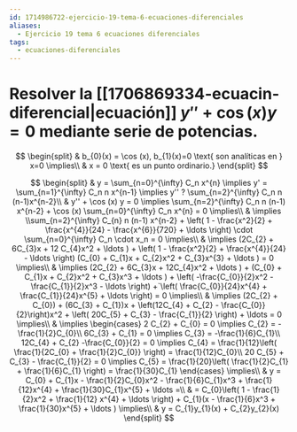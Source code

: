 ```yaml
---
id: 1714986722-ejercicio-19-tema-6-ecuaciones-diferenciales
aliases:
  - Ejercicio 19 tema 6 ecuaciones diferenciales
tags:
  - ecuaciones-diferenciales
---
```


# Resolver la [[1706869334-ecuacin-diferencial|ecuación]] $y''+\cos (x)y=0$ mediante serie de potencias.

$$
\begin{split}
    & b_{0}(x) = \cos (x), b_{1}(x)=0 \text{ son analíticas en } x=0 \implies\\
    & x = 0 \text{ es un punto ordinario.}
\end{split}
$$

$$
\begin{split}
    & y = \sum_{n=0}^{\infty} C_n x^{n} \implies y' = \sum_{n=1}^{\infty} C_n n x^{n-1} \implies y'' ? \sum_{n=2}^{\infty} C_n n (n-1)x^{n-2}\\
    & y'' + \cos (x) y = 0 \implies \sum_{n=2}^{\infty} C_n n (n-1) x^{n-2} + \cos (x) \sum_{n=0}^{\infty} C_n x^{n} = 0 \implies\\ 
    & \implies \\sum_{n=2}^{\infty} C_{n} n (n-1) x^{n-2} + \left( 1 - \frac{x^2}{2} + \frac{x^{4}}{24} - \frac{x^{6}}{720} + \ldots    \right)  \cdot \sum_{n=0}^{\infty} C_n \cdot x_n = 0 \implies\\
    & \implies (2C_{2} + 6C_{3}x + 12 C_{4}x^2 + \ldots ) + \left( 1 - \frac{x^2}{2} + \frac{x^{4}}{24} - \ldots \right) (C_{0} + C_{1}x + C_{2}x^2 + C_{3}x^{3} + \ldots ) = 0 \implies\\
    & \implies (2C_{2} + 6C_{3}x + 12C_{4}x^2 + \ldots ) + (C_{0} + C_{1}x + C_{2}x^2 + C_{3}x^3 + \ldots ) + \left( -\frac{C_{0}}{2}x^2 - \frac{C_{1}}{2}x^3 - \ldots  \right) +`\left( \frac{C_{0}}{24}x^{4} + \frac{C_{1}}{24}x^{5} + \ldots \right) = 0 \implies\\
    & \implies (2C_{2} + C_{0}) + (6C_{3} + C_{1})x + \left(12C_{4} + C_{2} - \frac{C_{0}}{2}\right)x^2 + \left( 20C_{5} + C_{3} - \frac{C_{1}}{2} \right) + \ldots = 0 \implies\\
    & \implies \begin{cases}
        2 C_{2} + C_{0} = 0 \implies C_{2} = -\frac{1}{2}C_{0}\\
        6C_{3} + C_{1} = 0 \implies C_{3} = -\frac{1}{6}C_{1}\\
        12C_{4} + C_{2} -\frac{C_{0}}{2} = 0 \implies C_{4} = \frac{1}{12}\left( \frac{1}{2C_{0} + \frac{1}{2}C_{0}} \right)  = \frac{1}{12}C_{0}\\
        20 C_{5} + C_{3} - \frac{C_{1}}{2} = 0 \implies C_{5} = \frac{1}{20}\left( \frac{1}{2}C_{1} + \frac{1}{6}C_{1} \right) = \frac{1}{30}C_{1} 
    \end{cases} \implies\\
    & y = C_{0} + C_{1}x - \frac{1}{2}C_{0}x^2 - \frac{1}{6}C_{1}x^3 + \frac{1}{12}x^{4} + \frac{1}{30}C_{1}x^{5} + \ldots =\\
    & = C_{0}\left( 1 - \frac{1}{2}x^2 + \frac{1}{12} x^{4} + \ldots   \right) + C_{1}(x - \frac{1}{6}x^3 + \frac{1}{30}x^{5} + \ldots ) \implies\\
    & y = C_{1}y_{1}(x) + C_{2}y_{2}(x)
\end{split}
$$

